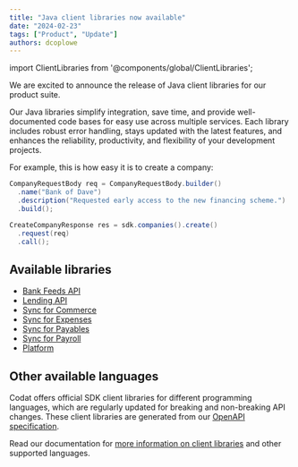 ```yaml
---
title: "Java client libraries now available"
date: "2024-02-23"
tags: ["Product", "Update"]
authors: dcoplowe
---
```


import ClientLibraries from '@components/global/ClientLibraries';

We are excited to announce the release of Java client libraries for our product suite.

<!--truncate-->

Our Java libraries simplify integration, save time, and provide well-documented code bases for easy use across multiple services.
Each library includes robust error handling, stays updated with the latest features, and enhances the reliability, productivity, and flexibility of your development projects.

For example, this is how easy it is to create a company:

```java
CompanyRequestBody req = CompanyRequestBody.builder()
  .name("Bank of Dave")
  .description("Requested early access to the new financing scheme.")
  .build();

CreateCompanyResponse res = sdk.companies().create()
  .request(req)
  .call();
```

## Available libraries    

- [Bank Feeds API](https://github.com/codatio/client-sdk-java/tree/main/bank-feeds)
- [Lending API](https://github.com/codatio/client-sdk-java/tree/main/lending)
- [Sync for Commerce](https://github.com/codatio/client-sdk-java/tree/main/sync-for-commerce)
- [Sync for Expenses](https://github.com/codatio/client-sdk-java/tree/main/sync-for-expenses)
- [Sync for Payables](https://github.com/codatio/client-sdk-java/tree/main/sync-for-payables)
- [Sync for Payroll](https://github.com/codatio/client-sdk-java/tree/main/sync-for-payroll)
- [Platform](https://github.com/codatio/client-sdk-java/tree/main/platform)


## Other available languages

Codat offers official SDK client libraries for different programming languages, which are regularly updated for breaking and non-breaking API changes. These client libraries are generated from our [OpenAPI specification](https://github.com/codatio/oas).

Read our documentation for [more information on client libraries](/get-started/libraries) and other supported languages.
<ClientLibraries/>
